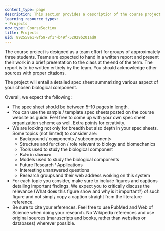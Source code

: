 ```yaml
---
content_type: page
description: This section provides a description of the course project.
learning_resource_types:
- Projects
ocw_type: CourseSection
title: Projects
uid: 892558e1-8f59-8f17-b49f-52929b201ad9
---
```


The course project is designed as a team effort for groups of approximately three students. Teams are expected to hand in a written report and present their work in a brief presentation to the class at the end of the term. The report is to be written entirely by the team. You should acknowledge other sources with proper citations.

The project will entail a detailed spec sheet summarizing various aspect of your chosen biological component.

Overall, we expect the following:

*   The spec sheet should be between 5–10 pages in length.
*   You can use the sample / template spec sheets posted on the course website as guide. Feel free to come up with your own spec sheet organization scheme as well. Extra points for creativity.
*   We are looking not only for breadth but also depth in your spec sheets. Some topics (not limited) to consider are:
    *   Background / components / subcomponents
    *   Structure and function / role relevant to biology and biomechanics
    *   Tools used to study the biological component
    *   Role in disease
    *   Models used to study the biological components
    *   Future Research / Applications
    *   Interesting unanswered questions
    *   Research groups and their web address working on this system
*   For each topic you consider, make sure to include figures and captions detailing important findings. We expect you to critically discuss the relevance (What does this figure show and why is it important?) of such figure and not simply copy a caption straight from the literature reference.
*   Be sure to cite your references. Feel free to use PubMed and Web of Science when doing your research. No Wikipedia references and use original sources (manuscripts and books, rather than websites or databases) wherever possible.